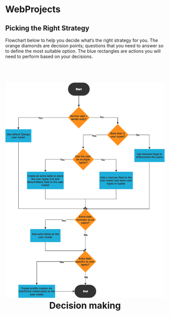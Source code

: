 # WebProjects

## Picking the Right Strategy
Flowchart below to help you decide what’s the right strategy for you. The orange diamonds are decision points; questions that you need to answer so to define the most suitable option. The blue rectangles are actions you will need to perform based on your decisions.

<h1 align="center">
  <br>
  <img alt="RDP GUI" title="RDPGUI" src="https://github.com/saktikanta/WebProjects/blob/master/django-multiple-user-types.png?raw=true" width="700"></a>
  <br>
  Decision making
  <br>
</h1>
